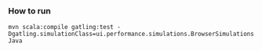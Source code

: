 ### How to run

`mvn scala:compile gatling:test -Dgatling.simulationClass=ui.performance.simulations.BrowserSimulationsJava`